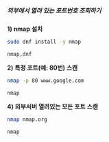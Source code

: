 ##### 외부에서 열려 있는 포트번호 조회하기 #####

**1) nmap 설치**

```bash
sudo dnf install -y nmap
```

```tech
nmap,dnf
```

**2) 특정 포트(예: 80번) 스캔**

```bash
nmap -p 80 www.google.com
```

```tech
nmap
```

**4) 외부서버 열려있는 모든 포트 스캔**

```bash
nmap nmap.org
```

```tech
nmap
```